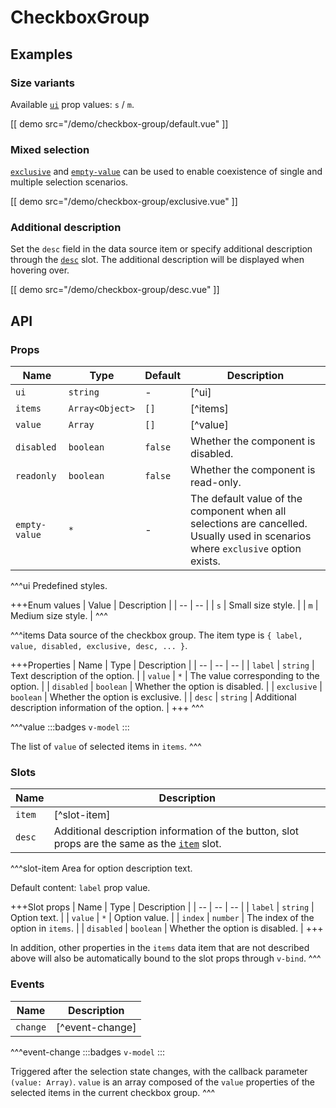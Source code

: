 # CheckboxGroup

## Examples

### Size variants

Available [`ui`](#props-ui) prop values: `s` / `m`.

[[ demo src="/demo/checkbox-group/default.vue" ]]

### Mixed selection

[`exclusive`](#props-exclusive) and [`empty-value`](#props-empty-value) can be used to enable coexistence of single and multiple selection scenarios.

[[ demo src="/demo/checkbox-group/exclusive.vue" ]]

### Additional description

Set the `desc` field in the data source item or specify additional description through the [`desc`](#slots-desc) slot. The additional description will be displayed when hovering over.

[[ demo src="/demo/checkbox-group/desc.vue" ]]

## API

### Props

| Name | Type | Default | Description |
| -- | -- | -- | -- |
| ``ui`` | `string` | - | [^ui] |
| ``items`` | `Array<Object>` | `[]` | [^items] |
| ``value`` | `Array` | `[]` | [^value] |
| ``disabled`` | `boolean` | `false` | Whether the component is disabled. |
| ``readonly`` | `boolean` | `false` | Whether the component is read-only. |
| ``empty-value`` | `*` | - | The default value of the component when all selections are cancelled. Usually used in scenarios where `exclusive` option exists. |

^^^ui
Predefined styles.

+++Enum values
| Value | Description |
| -- | -- |
| `s` | Small size style. |
| `m` | Medium size style. |
^^^

^^^items
Data source of the checkbox group. The item type is `{ label, value, disabled, exclusive, desc, ... }`.

+++Properties
| Name | Type | Description |
| -- | -- | -- |
| `label` | `string` | Text description of the option. |
| `value` | `*` | The value corresponding to the option. |
| `disabled` | `boolean` | Whether the option is disabled. |
| `exclusive` | `boolean` | Whether the option is exclusive. |
| `desc` | `string` | Additional description information of the option. |
+++
^^^

^^^value
:::badges
`v-model`
:::

The list of `value` of selected items in `items`.
^^^

### Slots

| Name | Description |
| -- | -- |
| ``item`` | [^slot-item] |
| ``desc`` | Additional description information of the button, slot props are the same as the [`item`](#slots-item) slot. |

^^^slot-item
Area for option description text.

Default content: `label` prop value.

+++Slot props
| Name | Type | Description |
| -- | -- | -- |
| `label` | `string` | Option text. |
| `value` | `*` | Option value. |
| `index` | `number` | The index of the option in `items`. |
| `disabled` | `boolean` | Whether the option is disabled. |
+++

In addition, other properties in the `items` data item that are not described above will also be automatically bound to the slot props through `v-bind`.
^^^

### Events

| Name | Description |
| -- | -- |
| ``change`` | [^event-change] |

^^^event-change
:::badges
`v-model`
:::

Triggered after the selection state changes, with the callback parameter `(value: Array)`. `value` is an array composed of the `value` properties of the selected items in the current checkbox group.
^^^
